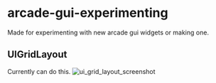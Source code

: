# arcade-gui-experimenting
Made for experimenting with new arcade gui widgets or making one.


## UIGridLayout

Currently can do this.
![ui_grid_layout_screenshot](https://raw.githubusercontent.com/Ibrahim2750mi/arcade-gui-experimenting/main/GridLayout/screenshot.png)
